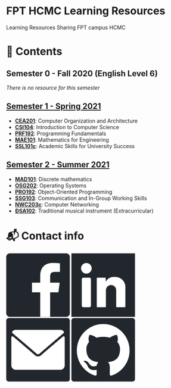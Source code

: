 # FPT HCMC Learning Resources
Learning Resources Sharing FPT campus HCMC

# 📖 Contents

## Semester 0 - Fall 2020 (English Level 6)
*There is no resource for this semester*

## [Semester 1 - Spring 2021](/2021_Semester_1_Spring2021)
- [**CEA201**](/2021_Semester_1_Spring2021/CEA201_AnNDH): Computer Organization and Architecture
- [**CSI104**](/2021_Semester_1_Spring2021/CSI104_SenB): Introduction to Computer Science 
- [**PRF192**](/2021_Semester_1_Spring2021/MAE101_VinhDP): Programming Fundamentals
- [**MAE101**](/2021_Semester_1_Spring2021/PRF192_VanTTN): Mathematics for 
Engineering
- [**SSL101c**](/2021_Semester_1_Spring2021/SSL101c_LanLN7_Coursera): Academic Skills for University Success

## [Semester 2 - Summer 2021](/2021_Semester_2_Summer2021)
- [**MAD101**](/2021_Semester_2_Summer2021/MAD101_VinhDP): Discrete mathematics
- [**OSG202**](/2021_Semester_2_Summer2021/OSG202_TruongLV): Operating Systems
- [**PRO192**](/2021_Semester_2_Summer2021/PRO192_NguyenTT): Object-Oriented Programming
- [**SSG103**](/2021_Semester_2_Summer2021/SSG103_DuyMA): Communication and In-Group Working Skills
- [**NWC203c**](/2021_Semester_2_Summer2021/NWC203c_DinhMH_Coursera): Computer Networking
- [**ĐSA102**](/2021_Semester_2_Summer2021/ĐSA102_NamHM2): Traditional musical instrument (Extracurricular)

# 📬 Contact info
[![Facebook](/images/facebook.svg)](https://www.facebook.com/iamjayt.19/)
[![LinkedIn](/images/linkedin.svg)](https://www.linkedin.com/in/duonggg/)
[![Email](/images/email.svg)](mailto:duongdayne1909@gmail.com)
[![GitHub](/images/github.svg)](https://github.com/duongttr)